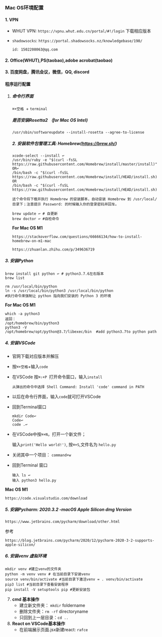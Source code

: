 ### Mac OS环境配置

#### 1. VPN

- WHUT VPN: `https://vpnu.whut.edu.cn/portal/#!/login` 下载相应版本

- `shadowsocks`:  `https://portal.shadowsocks.nz/knowledgebase/190/`

  `id: 1502208063@qq.com`

#### 2. Office(WHUT),PS(taobao),adobe acrobat(taobao)

#### 3. 百度网盘，腾讯会议，微信，QQ, discord



#### 程序运行配置

1. ##### 命令行界面

   `⌘+空格 `+ `terminal`

   

   ##### 是否安装Rosetta2 （for Mac OS Intel)
   
   ```
   /usr/sbin/softwareupdate --install-rosetta --agree-to-license
   ```
   
   
   
   ##### 2. 安装软件包管理工具: Homebrew(https://brew.sh/)
   
   ```
   xcode-select --install ↩︎
   /usr/bin/ruby -e "$(curl -fsSL https://raw.githubusercontent.com/Homebrew/install/master/install)" 
   OR↩︎
   /bin/bash -c "$(curl -fsSL https://raw.githubusercontent.com/Homebrew/install/HEAD/install.sh)"
   OR
   /bin/bash -c "$(curl -fsSL https://raw.githubusercontent.com/Homebrew/install/HEAD/install.sh)"
   ```
   
   ```
   这个命令将下载并执行 Homebrew 的安装脚本，自动安装 Homebrew 到 /usr/local/ 目录下；注意提示 Password: 的时候输入你的登录密码并回车。
   ```
   
   ```
   brew update ↩︎ # 自更新
   brew doctor ↩︎ #自检命令
   ```
   
   **For Mac OS M1**
   
   ```
   https://stackoverflow.com/questions/66666134/how-to-install-homebrew-on-m1-mac
   ```
   
   ```
   https://zhuanlan.zhihu.com/p/349636719
   ```
   
   

##### 3. 安装Python

```
brew install git python ↩︎ # python3.7.6左右版本
brew list
```

```
rm /usr/local/bin/python
ln -s /usr/local/bin/python3 /usr/local/bin/python
#执行命令来强制让 python 指向我们安装的 Python 3 的环境
```

**For Mac OS M1**

```
which -a python3
返回：
/opt/homebrew/bin/python3
python3 -V
/opt/homebrew/opt/python@3.7/libexec/bin  #add python3.7to python path
```



##### 4. 安装VSCode

- 官网下载对应版本并解压

- 按`⌘+空格`+输入`code`

- 在VSCode  按`⌘⇧+P `打开命令窗口，输入`install`

  ```
  从弹出的命令中选择 Shell Command: Install 'code' command in PATH
  ```

- 以后在命令行界面，输入`code`就可打开VSCode

- 回到Terminal窗口

  ```
  mkdir Code↩︎
  Code↩︎
  code .↩︎
  ```

- 在VSCode中按`⌘+N`，打开一个新文件；

  输入`print('Hello world!')`, 按`⌘+S`,文件名为 `hello.py`

- 关闭其中一个项目： `command+w`

- 回到Terminal 窗口

  ```
  输入 ls ↩︎
  输入 python3 hello.py
  ```

**Mac OS M1**

```
https://code.visualstudio.com/download
```



##### 5. 安装Pycharm: 2020.3.2 -macOS Apple Silicon dmg Version

```
https://www.jetbrains.com/pycharm/download/other.html
```

参考

```
https://blog.jetbrains.com/pycharm/2020/12/pycharm-2020-3-2-supports-apple-silicon/
```



##### 6. 安装venv 虚拟环境

```
mkdir venv #建立venv的文件夹
python -m venv venv # 在当前目录下安装venv
source venv/bin/activate #当前目录下激活venv = . venv/bin/activate
pip3 list #当前目录下查看安装程序
pip install -V setuptools pip #更新安装包
```



7. **cmd 基本操作**
   - 建立新文件夹： `mkdir` foldername
   - 删除文件夹：`rm -rf` directoryname
   - 只回到上一层目录：`cd ..`
8. **React on VSCode基本操作**
   - 在前端展示页面.jsx新建react: `rafce`


